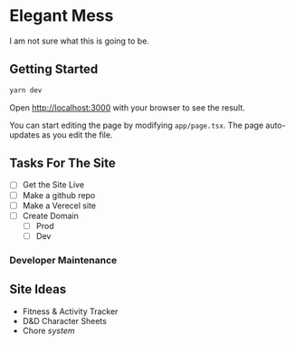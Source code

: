 # Elegant Mess

I am not sure what this is going to be.

## Getting Started

```bash
yarn dev
```

Open [http://localhost:3000](http://localhost:3000) with your browser to see the
result.

You can start editing the page by modifying `app/page.tsx`. The page auto-updates
as you edit the file.

## Tasks For The Site

- [ ] Get the Site Live
- [ ] Make a github repo
- [ ] Make a Verecel site
- [ ] Create Domain
  - [ ] Prod
  - [ ] Dev

### Developer Maintenance

## Site Ideas

- Fitness & Activity Tracker
- D&D Character Sheets
- Chore _system_
